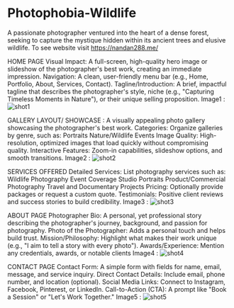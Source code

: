 # Photophobia-Wildlife
A passionate photographer ventured into the heart of a dense forest, seeking to capture the mystique hidden within its ancient trees and elusive wildlife. To see website visit https://nandan288.me/

HOME PAGE
Visual Impact: A full-screen, high-quality hero image or slideshow of the photographer's best work, creating an immediate impression.
Navigation: A clean, user-friendly menu bar (e.g., Home, Portfolio, About, Services, Contact).
Tagline/Introduction: A brief, impactful tagline that describes the photographer's style, niche (e.g., "Capturing Timeless Moments in Nature"), or their unique selling proposition.
Image1 : ![shot1](https://github.com/user-attachments/assets/7c4fe6cd-4aac-4f1e-8a39-13febe086ff1)

GALLERY LAYOUT/ SHOWCASE : A visually appealing photo gallery showcasing the photographer's best work.
Categories: Organize galleries by genre, such as:
Portraits
Nature/Wildlife
Events
Image Quality: High-resolution, optimized images that load quickly without compromising quality.
Interactive Features: Zoom-in capabilities, slideshow options, and smooth transitions.
Image2 : ![shot2](https://github.com/user-attachments/assets/222841b1-7980-4526-baf2-2d12bdf8849f)

SERVICES OFFERED
Detailed Services: List photography services such as:
Wildlife Photography
Event Coverage
Studio Portraits
Product/Commercial Photography
Travel and Documentary Projects
Pricing: Optionally provide packages or request a custom quote.
Testimonials: Positive client reviews and success stories to build credibility.
Image3 : ![shot3](https://github.com/user-attachments/assets/92bf9629-17b1-4051-bc1a-a3e0cd2b8575)

ABOUT PAGE
Photographer Bio: A personal, yet professional story describing the photographer's journey, background, and passion for photography.
Photo of the Photographer: Adds a personal touch and helps build trust.
Mission/Philosophy: Highlight what makes their work unique (e.g., "I aim to tell a story with every photo").
Awards/Experience: Mention any credentials, awards, or notable clients
Image4 : ![shot4](https://github.com/user-attachments/assets/26ff60c2-9dcf-4fea-a247-08406b69c0a8)

CONTACT PAGE
Contact Form: A simple form with fields for name, email, message, and service inquiry.
Direct Contact Details: Include email, phone number, and location (optional).
Social Media Links: Connect to Instagram, Facebook, Pinterest, or LinkedIn.
Call-to-Action (CTA): A prompt like "Book a Session" or "Let's Work Together."
Image5 : ![shot5](https://github.com/user-attachments/assets/6ccc24ee-2fd1-438f-9ffa-cea9e7938b7d)

